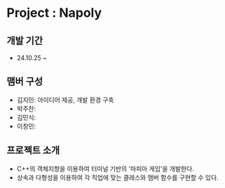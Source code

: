 # Project : Napoly

## 개발 기간

- 24.10.25 ~ 

## 맴버 구성

- 김지민: 아이디어 제공, 개발 환경 구축
- 박주찬: 
- 김민식: 
- 이창민: 

## 프로젝트 소개

- C++의 객체지향을 이용하여 터미널 기반의 '마피아 게임'을 개발한다.
- 상속과 다형성을 이용하여 각 직업에 맞는 클래스와 맴버 함수를 구현할 수 있다.


